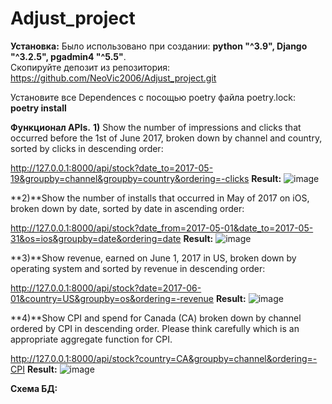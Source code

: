 # Adjust_project

**Установка:** 
Было использовано при создании: **python "^3.9", Django "^3.2.5", pgadmin4 "^5.5"**.                      
Скопируйте депозит из репозитория: https://github.com/NeoVic2006/Adjust_project.git 

Установите все Dependences с посощью poetry файла poetry.lock: **poetry install**                       

**Функционал APIs.** 
**1)** Show the number of impressions and clicks that occurred before the 1st of June 2017, 
broken down by channel and country, sorted by clicks in descending order:

http://127.0.0.1:8000/api/stock?date_to=2017-05-19&groupby=channel&groupby=country&ordering=-clicks
**Result:** 
![image](https://user-images.githubusercontent.com/48185629/126563352-a1b46acb-be0d-4292-b5a2-0df38349630d.png)


**2)**Show the number of installs that occurred in May of 2017 on iOS, broken down by date, sorted by date in ascending order:

http://127.0.0.1:8000/api/stock?date_from=2017-05-01&date_to=2017-05-31&os=ios&groupby=date&ordering=date
**Result:**
![image](https://user-images.githubusercontent.com/48185629/126563431-bca6f17a-2bee-4079-ae1d-d301be338db2.png)

**3)**Show revenue, earned on June 1, 2017 in US, broken down by operating system and sorted by revenue in descending order:

http://127.0.0.1:8000/api/stock?date=2017-06-01&country=US&groupby=os&ordering=-revenue
**Result:**
![image](https://user-images.githubusercontent.com/48185629/126563494-f7ba8b40-91a0-4c75-94b1-3ba2443affb9.png)

**4)**Show CPI and spend for Canada (CA) broken down by channel ordered by CPI in descending order. 
Please think carefully which is an appropriate aggregate function for CPI.

http://127.0.0.1:8000/api/stock?country=CA&groupby=channel&ordering=-CPI
**Result:**
![image](https://user-images.githubusercontent.com/48185629/126563519-b3fc770e-a8bc-47fd-a744-10d1da70099b.png)

**Схема БД:**
   



